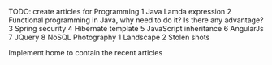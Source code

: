 TODO:
create articles for 
  Programming
   	1 Java Lamda expression
   	2 Functional programming in Java, why need to do it? Is there any advantage?
   	3 Spring security
   	4 Hibernate template
   	5 JavaScript inheritance
   	6 AngularJs
   	7 JQuery
   	8 NoSQL
  Photography
    1 Landscape
    2 Stolen shots
 
 
 Implement home to contain the recent articles   